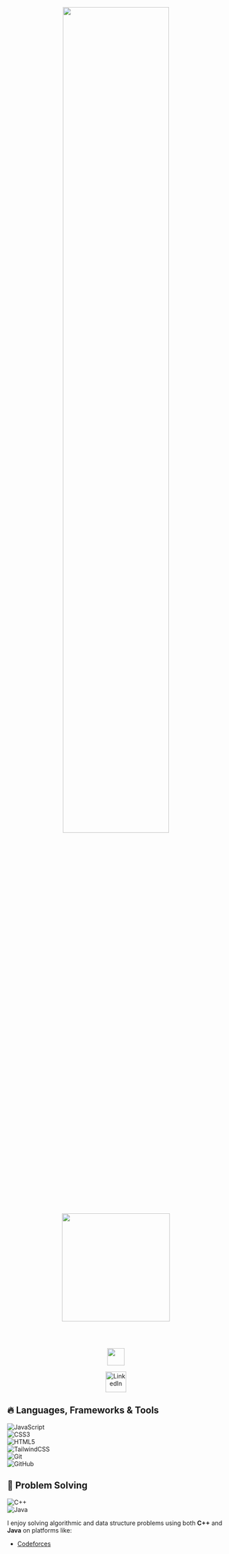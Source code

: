 <div align="center">
  <img src="https://readme-typing-svg.demolab.com?font=Inconsolata&weight=500&size=50&duration=4000&pause=300&color=A7A459&center=true&vCenter=true&multiline=true&repeat=true&random=false&width=1300&height=140&lines=Hello+hello;I'm+Manar+Taha%2C+a+Front-End+Developer+girl+%E2%9C%A9" width="70%" />
  
  <br><br>
  
  <img src="https://tatepro.com/wp-content/uploads/2022/01/fe1.jpg" height="250" />
  
  <br><br>
  
  <img src="https://raw.githubusercontent.com/innng/innng/master/assets/kyubey.gif" height="40" />
  
  <p align="center">
  <a href="https://www.linkedin.com/in/manar-taha-1847442b6/">
    <img alt="LinkedIn" title="LinkedIn" height="48" width="48" src="https://cdn-icons-png.flaticon.com/512/174/174857.png" />
  </a>
</p>
</div> 


## 🔥 Languages, Frameworks & Tools

![JavaScript](https://img.shields.io/badge/-JavaScript-F7DF1E?style=flat&logo=javascript&logoColor=black) <br>
![CSS3](https://img.shields.io/badge/-CSS3-1572B6?style=flat&logo=css3) <br>
![HTML5](https://img.shields.io/badge/-HTML5-E34F26?style=flat&logo=html5&logoColor=white) <br>
![TailwindCSS](https://img.shields.io/badge/-Tailwind%20CSS-38B2AC?style=flat&logo=tailwind-css&logoColor=white) <br>
![Git](https://img.shields.io/badge/-Git-F05032?style=flat&logo=git&logoColor=white) <br>
![GitHub](https://img.shields.io/badge/-GitHub-181717?style=flat&logo=github) <br>


## 🧠 Problem Solving

![C++](https://img.shields.io/badge/C%2B%2B-00599C?style=for-the-badge&logo=c%2B%2B&logoColor=white) <br>
![Java](https://img.shields.io/badge/Java-ED8B00?style=for-the-badge&logo=openjdk&logoColor=white) <br>

I enjoy solving algorithmic and data structure problems using both **C++** and **Java** on platforms like:
- [Codeforces](https://codeforces.com/)


